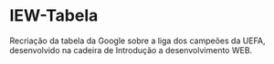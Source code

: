 # IEW-Tabela
Recriação da tabela da Google sobre a liga dos campeões da UEFA, desenvolvido na cadeira de Introdução a desenvolvimento WEB.
